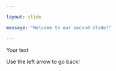 ```yaml
---

layout: slide

message: "Welcome to our second slide!"

---
```


Your text

Use the left arrow to go back!

